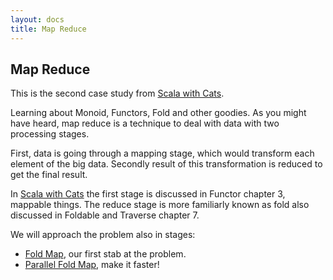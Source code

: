 ```yaml
---
layout: docs 
title: Map Reduce 
--- 
```


<h2>Map Reduce</h2>

This is the second case study from [Scala with Cats](https://underscore.io/books/scala-with-cats/ "Available for free to download!"). 

Learning about Monoid, Functors, Fold and other goodies.  As you might have heard, map reduce is a technique to deal with data with two processing stages.

First, data is going through a mapping stage, which would transform each element of the big data.
Secondly result of this transformation is reduced to get the final result. 

In [Scala with Cats](https://underscore.io/books/scala-with-cats/ "Available
for free to download!") the first stage is discussed in Functor chapter 3,
mappable things.  The reduce stage is more familiarly known as fold also
discussed in Foldable and Traverse chapter 7. 

We will approach the problem also in stages:
* [Fold Map](foldmap), our first stab at the problem.
* [Parallel Fold Map](par-foldmap), make it faster!

